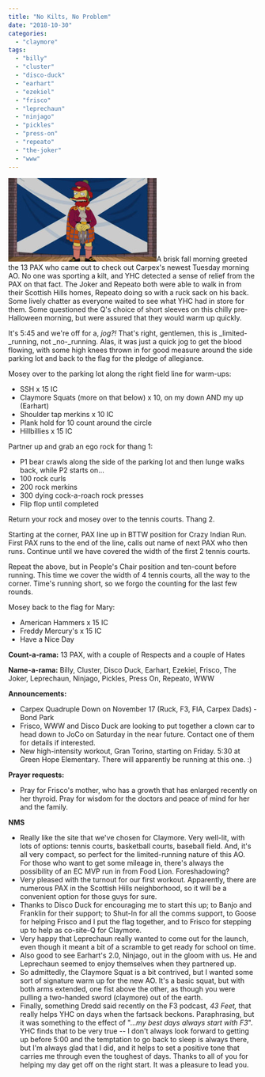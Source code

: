 ```yaml
---
title: "No Kilts, No Problem"
date: "2018-10-30"
categories: 
  - "claymore"
tags: 
  - "billy"
  - "cluster"
  - "disco-duck"
  - "earhart"
  - "ezekiel"
  - "frisco"
  - "leprechaun"
  - "ninjago"
  - "pickles"
  - "press-on"
  - "repeato"
  - "the-joker"
  - "www"
---
```


![](images/willie-simpsons-scotland-600w-300x169.jpg)A brisk fall morning greeted the 13 PAX who came out to check out Carpex's newest Tuesday morning AO. No one was sporting a kilt, and YHC detected a sense of relief from the PAX on that fact. The Joker and Repeato both were able to walk in from their Scottish Hills homes, Repeato doing so with a ruck sack on his back. Some lively chatter as everyone waited to see what YHC had in store for them. Some questioned the Q's choice of short sleeves on this chilly pre-Halloween morning, but were assured that they would warm up quickly.

It's 5:45 and we're off for a, _jog?!_ That's right, gentlemen, this is _limited-_running, not _no-_running. Alas, it was just a quick jog to get the blood flowing, with some high knees thrown in for good measure around the side parking lot and back to the flag for the pledge of allegiance.

Mosey over to the parking lot along the right field line for warm-ups:

- SSH x 15 IC
- Claymore Squats (more on that below) x 10, on my down AND my up (Earhart)
- Shoulder tap merkins x 10 IC
- Plank hold for 10 count around the circle
- Hillbillies x 15 IC

Partner up and grab an ego rock for thang 1:

- P1 bear crawls along the side of the parking lot and then lunge walks back, while P2 starts on...
- 100 rock curls
- 200 rock merkins
- 300 dying cock-a-roach rock presses
- Flip flop until completed

Return your rock and mosey over to the tennis courts. Thang 2.

Starting at the corner, PAX line up in BTTW position for Crazy Indian Run. First PAX runs to the end of the line, calls out name of next PAX who then runs. Continue until we have covered the width of the first 2 tennis courts.

Repeat the above, but in People's Chair position and ten-count before running. This time we cover the width of 4 tennis courts, all the way to the corner. Time's running short, so we forgo the counting for the last few rounds.

Mosey back to the flag for Mary:

- American Hammers x 15 IC
- Freddy Mercury's x 15 IC
- Have a Nice Day

**Count-a-rama:** 13 PAX, with a couple of Respects and a couple of Hates

**Name-a-rama:** Billy, Cluster, Disco Duck, Earhart, Ezekiel, Frisco, The Joker, Leprechaun, Ninjago, Pickles, Press On, Repeato, WWW

**Announcements:**

- Carpex Quadruple Down on November 17 (Ruck, F3, FIA, Carpex Dads) - Bond Park
- Frisco, WWW and Disco Duck are looking to put together a clown car to head down to JoCo on Saturday in the near future. Contact one of them for details if interested.
- New high-intensity workout, Gran Torino, starting on Friday. 5:30 at Green Hope Elementary. There will apparently be running at this one. :)

**Prayer requests:**

- Pray for Frisco's mother, who has a growth that has enlarged recently on her thyroid. Pray for wisdom for the doctors and peace of mind for her and the family.

**NMS**

- Really like the site that we've chosen for Claymore. Very well-lit, with lots of options: tennis courts, basketball courts, baseball field. And, it's all very compact, so perfect for the limited-running nature of this AO. For those who want to get some mileage in, there's always the possibility of an EC MVP run in from Food Lion. Foreshadowing?
- Very pleased with the turnout for our first workout. Apparently, there are numerous PAX in the Scottish Hills neighborhood, so it will be a convenient option for those guys for sure.
- Thanks to Disco Duck for encouraging me to start this up; to Banjo and Franklin for their support; to Shut-In for all the comms support, to Goose for helping Frisco and I put the flag together, and to Frisco for stepping up to help as co-site-Q for Claymore.
- Very happy that Leprechaun really wanted to come out for the launch, even though it meant a bit of a scramble to get ready for school on time.
- Also good to see Earhart's 2.0, Ninjago, out in the gloom with us. He and Leprechaun seemed to enjoy themselves when they partnered up.
- So admittedly, the Claymore Squat is a bit contrived, but I wanted some sort of signature warm up for the new AO. It's a basic squat, but with both arms extended, one fist above the other, as though you were pulling a two-handed sword (claymore) out of the earth.
- Finally, something Dredd said recently on the F3 podcast, _43 Feet,_ that really helps YHC on days when the fartsack beckons. Paraphrasing, but it was something to the effect of "..._my best days always start with F3_". YHC finds that to be very true -- I don't always look forward to getting up before 5:00 and the temptation to go back to sleep is always there, but I'm always glad that I did, and it helps to set a positive tone that carries me through even the toughest of days. Thanks to all of you for helping my day get off on the right start. It was a pleasure to lead you.
